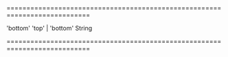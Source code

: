 <!--**
/*-------------------------------------------
    Auto-generated file. Do not modify.
-------------------------------------------

**-->
===========================================================================
<!--default-->'bottom'<!--/default-->
<!--acceptValues-->'top' | 'bottom'<!--/acceptValues-->
<!--type-->String<!--/type-->
===========================================================================

<!--shortDescription-->

<!--/shortDescription-->

<!--fullDescription-->

<!--/fullDescription-->